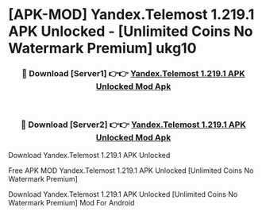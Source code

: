# [APK-MOD] Yandex.Telemost 1.219.1 APK Unlocked - [Unlimited Coins No Watermark Premium] ukg10



<div align="center">
<h3>🔴 Download [Server1] 👉👉 <a href="https://momento.my/?title=Yandex.Telemost_1.219.1_APK_Unlocked">Yandex.Telemost 1.219.1 APK Unlocked Mod Apk</a></h3><br>

<h3>🔴 Download [Server2] 👉👉 <a href="https://momento.my/?title=Yandex.Telemost_1.219.1_APK_Unlocked">Yandex.Telemost 1.219.1 APK Unlocked Mod Apk</a></h3>
</div>



Download Yandex.Telemost 1.219.1 APK Unlocked 

Free APK MOD Yandex.Telemost 1.219.1 APK Unlocked [Unlimited Coins No Watermark Premium]

Download Yandex.Telemost 1.219.1 APK Unlocked [Unlimited Coins No Watermark Premium] Mod For Android
